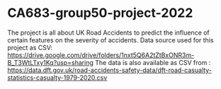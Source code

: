 # CA683-group50-project-2022
The project is all about UK Road Accidents to predict the influence of certain features on the severity of accidents.
Data source used for this project as CSV: https://drive.google.com/drive/folders/1nxt5Q6A2tZtBxONR3m-B_T3WtLTxy1Kq?usp=sharing
The data is also available as CSV from : https://data.dft.gov.uk/road-accidents-safety-data/dft-road-casualty-statistics-casualty-1979-2020.csv
